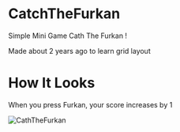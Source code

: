 # CatchTheFurkan
Simple Mini Game Cath The Furkan !

Made about 2 years ago to learn grid layout

# How It Looks

When you press Furkan, your score increases by 1

![CathTheFurkan](https://user-images.githubusercontent.com/57073283/145711002-4a19e2b8-ce88-4e53-8886-7d291b8bf24d.PNG)
